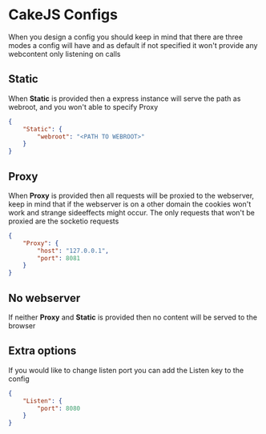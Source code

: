 # CakeJS Configs

When you design a config you should keep in mind that there are three modes a config will have and as default if not specified it won't provide any webcontent only listening on calls

## Static

When <b>Static</b> is provided then a express instance will serve the path as webroot, and you won't able to specify Proxy

```json
{
	"Static": {
		"webroot": "<PATH TO WEBROOT>"
	}
}
```

## Proxy

When <b>Proxy</b> is provided then all requests will be proxied to the webserver, keep in mind that if the webserver is on a other domain the cookies won't work and strange sideeffects might occur.
The only requests that won't be proxied are the socketio requests

```json
{
	"Proxy": {
		"host": "127.0.0.1",
		"port": 8081
	}
}
```

## No webserver

If neither <b>Proxy</b> and <b>Static</b> is provided then no content will be served to the browser

## Extra options

If you would like to change listen port you can add the Listen key to the config

```json
{
	"Listen": {
		"port": 8080
	}
}
```
